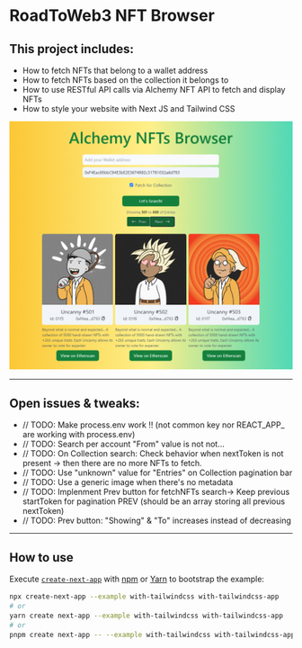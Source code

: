 # RoadToWeb3 NFT Browser

## This project includes:

* How to fetch NFTs that belong to a wallet address
* How to fetch NFTs based on the collection it belongs to
* How to use RESTful API calls via Alchemy NFT API to fetch and display NFTs
* How to style your website with Next JS and Tailwind CSS


![Screenshot](screenshot.png)


---


## Open issues & tweaks:

* // TODO: Make process.env work !! (not common key nor REACT_APP_ are working with process.env)
* // TODO: Search per account "From" value is not not...
* // TODO: On Collection search: Check behavior when nextToken is not present -> then there are no more NFTs to fetch.
* // TODO: Use "unknown" value for "Entries" on Collection pagination bar
* // TODO: Use a generic image when there's no metadata
* // TODO: Implenment Prev button for fetchNFTs search-> Keep previous startToken for pagination PREV (should be an array storing all previous nextToken)
* // TODO: Prev button: "Showing" & "To" increases instead of decreasing


---


## How to use

Execute [`create-next-app`](https://github.com/vercel/next.js/tree/canary/packages/create-next-app) with [npm](https://docs.npmjs.com/cli/init) or [Yarn](https://yarnpkg.com/lang/en/docs/cli/create/) to bootstrap the example:

```bash
npx create-next-app --example with-tailwindcss with-tailwindcss-app
# or
yarn create next-app --example with-tailwindcss with-tailwindcss-app
# or
pnpm create next-app -- --example with-tailwindcss with-tailwindcss-app
```
